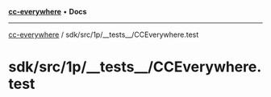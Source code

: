 [**cc-everywhere**](../../../../index.md) • **Docs**

***

[cc-everywhere](../../../../index.md) / sdk/src/1p/\_\_tests\_\_/CCEverywhere.test

# sdk/src/1p/\_\_tests\_\_/CCEverywhere.test
